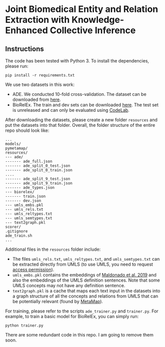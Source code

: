 # Joint Biomedical Entity and Relation Extraction with Knowledge-Enhanced Collective Inference

##  Instructions
The code has been tested with Python 3. To install the dependencies, please run:
```
pip install -r requirements.txt
```

We use two datasets in this work:
+ ADE. We conducted 10-fold cross-validation. The dataset can be downloaded from [here](http://lavis.cs.hs-rm.de/storage/spert/public/datasets/ade/).
+ BioRelEx. The train and dev sets can be downloaded [here](https://github.com/YerevaNN/BioRelEx/releases).
The test set is unreleased and can only be evaluated using [CodeLab](https://competitions.codalab.org/competitions/20468).

After downloading the datasets, please create a new folder `resources` and put the datasets into that folder.
Overall, the folder structure of the entire repo should look like:
```
...
models/
pymetamap/
resources/
--- ade/
------- ade_full.json
------- ade_split_0_test.json
------- ade_split_0_train.json
....
------- ade_split_9_test.json
------- ade_split_9_train.json
------- ade_types.json
--- biorelex/
------- train.json
------- dev.json
--- umls_embs.pkl
--- umls_rels.txt
--- umls_reltypes.txt
--- umls_semtypes.txt
--- text2graph.pkl
scorer/
.gitignore
ade_train.sh
...
```
Additional files in the `resources` folder include:
+ The files `umls_rels.txt`, `umls_reltypes.txt`, and `umls_semtypes.txt` can be extracted directly from UMLS (to use UMLS, you need to request [access permission](https://www.nlm.nih.gov/research/umls/index.html)).
+ `umls_embs.pkl` contains the embeddings of [Maldonado et al. 2019](https://www.ncbi.nlm.nih.gov/pmc/articles/PMC6568073/) and also the embeddings of the UMLS definition sentences. Note that some UMLS concepts may not have any definition sentence.
+ `text2graph.pkl` is a cache that maps each text input in the datasets into a graph structure of all the concepts and relations from UMLS that can be potentially relevant (found by [MetaMap](https://metamap.nlm.nih.gov/)).

For training, please refer to the scripts `ade_trainer.py` and `trainer.py`. For example, to train a basic model for BioRelEx, you can simply run:
```
python trainer.py
```

There are some redundant code in this repo. I am going to remove them soon.
